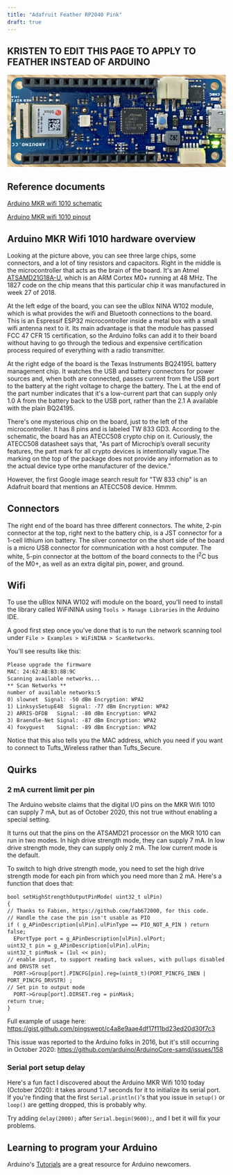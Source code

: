 ```yaml
---
title: "Adafruit Feather RP2040 Pink"
draft: true
---
```


## KRISTEN TO EDIT THIS PAGE TO APPLY TO FEATHER INSTEAD OF ARDUINO


![Top view of Arduino MKR Wifi 1010](/img/arduino-mkr-wifi-1010-top-view.jpg)

## Reference documents

[Arduino MKR wifi 1010 schematic](/pdf/schematic-arduino-mkr-wifi-1010.pdf)

[Arduino MKR wifi 1010 pinout](/pdf/pinout-arduino-mkr-wifi-1010-2020-09-28.pdf)

## Arduino MKR Wifi 1010 hardware overview

Looking at the picture above, you can see three large chips, some connectors, and a lot of tiny resistors and capacitors. Right in the middle is the microcontroller that acts as the brain of the board. It's an Atmel [ATSAMD21G18A-U](https://www.microchip.com/wwwproducts/en/ATsamd21g18), which is an ARM Cortex M0+ running at 48 MHz. The 1827 code on the chip means that this particular chip it was manufactured in week 27 of 2018.

At the left edge of the board, you can see the uBlox NINA W102 module, which is what provides the wifi and Bluetooth connections to the board. This is an Espressif ESP32 microcontroller inside a metal box with a small wifi antenna next to it. Its main advantage is that the module has passed FCC 47 CFR 15 certification, so the Arduino folks can add it to their board without having to go through the tedious and expensive certification process required of everything with a radio transmitter.

At the right edge of the board is the Texas Instruments BQ24195L battery management chip. It watches the USB and battery connectors for power sources and, when both are connected, passes current from the USB port to the battery at the right voltage to charge the battery. The L at the end of the part number indicates that it's a low-current part that can supply only 1.0 A from the battery back to the USB port, rather than the 2.1 A available with the plain BQ24195.

There's one mysterious chip on the board, just to the left of the microcontroller. It has 8 pins and is labeled TW 833 GD3. According to the schematic, the board has an ATECC508 crypto chip on it. Curiously, the ATECC508 datasheet says that, "As part of Microchip’s overall security features, the part mark for all crypto devices is intentionally vague.The marking on the top of the package does not provide any information as to the actual device type orthe manufacturer of the device."

However, the first Google image search result for "TW 833 chip" is an Adafruit board that mentions an ATECC508 device. Hmmm.

## Connectors

The right end of the board has three different connectors. The white, 2-pin connector at the top, right next to the battery chip, is a JST connector for a 1-cell lithium ion battery. The silver connector on the short side of the board is a micro USB connector for communication with a host computer. The white, 5-pin connector at the bottom of the board connects to the I<sup>2</sup>C bus of the M0+, as well as an extra digital pin, power, and ground.

## Wifi

To use the uBlox NINA W102 wifi module on the board, you'll need to install the library called WiFiNINA using `Tools > Manage Libraries` in the Arduino IDE.

A good first step once you've done that is to run the network scanning tool under `File > Examples > WiFiNINA > ScanNetworks`.

You'll see results like this:

```
Please upgrade the firmware
MAC: 24:62:AB:B3:8B:9C
Scanning available networks...
** Scan Networks **
number of available networks:5
0) slownet	Signal: -50 dBm	Encryption: WPA2
1) LinksysSetupE48	Signal: -77 dBm	Encryption: WPA2
2) ARRIS-DFDB	Signal: -80 dBm	Encryption: WPA2
3) Braendle-Net	Signal: -87 dBm	Encryption: WPA2
4) foxyguest	Signal: -89 dBm	Encryption: WPA2
```
Notice that this also tells you the MAC address, which you need if you want to connect to Tufts_Wireless rather than Tufts_Secure.

## Quirks

### 2 mA current limit per pin

The Arduino website claims that the digital I/O pins on the MKR Wifi 1010 can supply 7 mA, but as of October 2020, this not true without enabling a special setting.

It turns out that the pins on the ATSAMD21 processor on the MKR 1010 can run in two modes. In high drive strength mode, they can supply 7 mA. In low drive strength mode, they can supply only 2 mA. The low current mode is the default.

To switch to high drive strength mode, you need to set the high drive strength mode for each pin from which you need more than 2 mA. Here's a function that does that:

```
bool setHighStrengthOutputPinMode( uint32_t ulPin)
{
// Thanks to Fabien, https://github.com/fab672000, for this code.
// Handle the case the pin isn't usable as PIO
if ( g_APinDescription[ulPin].ulPinType == PIO_NOT_A_PIN ) return false;
  EPortType port = g_APinDescription[ulPin].ulPort;
uint32_t pin = g_APinDescription[ulPin].ulPin;
uint32_t pinMask = (1ul << pin);
// enable input, to support reading back values, with pullups disabled and DRVSTR set
  PORT->Group[port].PINCFG[pin].reg=(uint8_t)(PORT_PINCFG_INEN | PORT_PINCFG_DRVSTR) ;
// Set pin to output mode
  PORT->Group[port].DIRSET.reg = pinMask;
return true;
}
```

Full example of usage here: https://gist.github.com/pingswept/c4a8e9aae4df17f11bd23ed20d30f7c3

This issue was reported to the Arduino folks in 2016, but it's still occurring in October 2020: https://github.com/arduino/ArduinoCore-samd/issues/158

### Serial port setup delay

Here's a fun fact I discovered about the Arduino MKR Wifi 1010 today (October 2020): it takes around 1.7 seconds for it to initialize its serial port. If you're finding that the first `Serial.println()`'s that you issue in `setup()` or `loop()` are getting dropped, this is probably why.

Try adding `delay(2000);` after `Serial.begin(9600);`, and I bet it will fix your problems.

## Learning to program your Arduino

Arduino's [Tutorials](https://www.arduino.cc/en/Tutorial/HomePage) are a great resource for Arduino newcomers.
